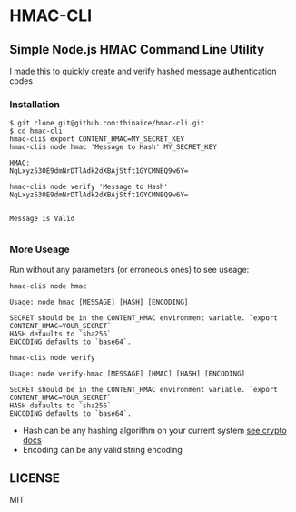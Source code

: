 # HMAC-CLI
## Simple Node.js HMAC Command Line Utility

I made this to quickly create and verify hashed message authentication codes

### Installation

```
$ git clone git@github.com:thinaire/hmac-cli.git
$ cd hmac-cli
hmac-cli$ export CONTENT_HMAC=MY_SECRET_KEY
hmac-cli$ node hmac 'Message to Hash' MY_SECRET_KEY

HMAC:
NqLxyz53OE9dmNrDTlAdk2dXBAjStft1GYCMNEQ9w6Y=

hmac-cli$ node verify 'Message to Hash' NqLxyz53OE9dmNrDTlAdk2dXBAjStft1GYCMNEQ9w6Y=


Message is Valid


```

### More Useage

Run without any parameters (or erroneous ones) to see useage:

```
hmac-cli$ node hmac

Usage: node hmac [MESSAGE] [HASH] [ENCODING]

SECRET should be in the CONTENT_HMAC environment variable. `export CONTENT_HMAC=YOUR_SECRET`
HASH defaults to `sha256`.
ENCODING defaults to `base64`.

hmac-cli$ node verify

Usage: node verify-hmac [MESSAGE] [HMAC] [HASH] [ENCODING]

SECRET should be in the CONTENT_HMAC environment variable. `export CONTENT_HMAC=YOUR_SECRET`
HASH defaults to `sha256`.
ENCODING defaults to `base64`.

```

* Hash can be any hashing algorithm on your current system [see crypto docs](https://nodejs.org/dist/v4.2.2/docs/api/crypto.html#crypto_crypto_createhash_algorithm)
* Encoding can be any valid string encoding

## LICENSE

MIT

